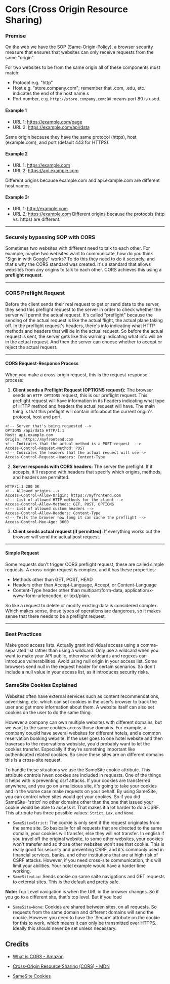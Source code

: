 # Cors (Cross Origin Resource Sharing)

### Premise
On the web we have the SOP (Same-Origin-Policy), a browser security measure that ensures that websites can only receive requests from the same "origin". 

For two websites to be from the same origin all of these components must match:
- Protocol e.g. "http"
- Host e.g. "store.company.com"; remember that .com, .edu, etc. indicates the end of the host name.s
- Port number, e.g. `http://store.company.com:80` means port 80 is used.

#### Example 1 
- URL 1: https://example.com/page
- URL 2: https://example.com/api/data

Same origin because they have the same protocol (https), host (example.com), and port (default 443 for HTTPS).

#### Example 2
- URL 1: https://example.com
- URL 2: https://api.example.com

Different origins because example.com and api.example.com are different host names. 

#### Example 3: 
- URL 1: http://example.com
- URL 2: https://example.com
Different origins because the protocols (http vs. https) are different. 

---
### Securely bypassing SOP with CORS
Sometimes two websites with different need to talk to each other. For example, maybe two websites want to communicate, how do you think "Sign in with Google" works? To do this they need to do it securely, and that's why the CORS standard was created. It's a standard that allows websites from any origins to talk to each other. CORS achieves this using a **preflight request**. 

---
### CORS Preflight Request
Before the client sends their real request to get or send data to the server, they send this preflight request to the server in order to check whether the server will permit the actual request. It's called "preflight" because the sending of the actual request is like the actual flight, the actual plane taking off. In the preflight request's headers, there's info indicating what HTTP methods and headers that will be in the actual request. So before the actual request is sent, the server gets like this warning indicating what info will be in the actual request. And then the server can choose whether to accept or reject the actual request. 

---
#### CORS Request-Response Process
When you make a cross-origin request, this is the request-response process:

1. **Client sends a Preflight Request (OPTIONS request):** The browser sends an `HTTP OPTIONS` request, this is our preflight request. This preflight request will have information in its headers indicating what type of HTTP method and headers the actual request will have. The main thing is that this preflight will contain info about the current origin's protocol, host and port. 

```http
<!-- Server that's being requested -->
OPTIONS /api/data HTTP/1.1
Host: api.example.com
Origin: https://myfrontend.com
<!-- Indicates that the actual method is a POST request  -->
Access-Control-Request-Method: POST
<!-- Indicates the headers that the actual request will use-->
Access-Control-Request-Headers: Content-Type
```
2. **Server responds with CORS headers:** The server the preflight. If it accepts, it'll respond with headers that specify which origins, methods, and headers are permitted.
```
HTTP/1.1 200 OK
<!-- Allowed origins -->
Access-Control-Allow-Origin: https://myfrontend.com
<!-- List of allowed HTTP methods for the client -->
Access-Control-Allow-Methods: GET, POST, OPTIONS
<!-- List of allowed custom headers -->
Access-Control-Allow-Headers: Content-Type
<!-- Tells the browser how long it can cache the preflight -->
Access-Control-Max-Age: 3600
```
3. **Client sends actual request (if permitted):** If everything works out the browser will send the actual post request.

---
#### Simple Request
Some requests don't trigger CORS preflight request, these are called simple requests. A cross-origin request is complex, and it has these properties:
  - Methods other than GET, POST, HEAD
  - Headers other than Accept-Language, Accept, or Content-Language
  - Content-Type header other than multipart/form-data, application/x-www-form-urlencoded, or text/plain.

So like a request to delete or modify existing data is considered complex. Which makes sense, those types of operations are dangerous, so it makes sense that there needs to be a preflight request.

---
### Best Practices 
Make good access lists. Actually grant individual access using a comma-separated list rather than using a wildcard. Only use a wildcard when you want to make your API public, otherwise wildcards and regexes can introduce vulnerabilities. Avoid using null origin in your access list. Some browsers send null in the request header for certain scenarios. So don't include a null value in your access list, as it introduces security risks.

### SameSite Cookies Explained
Websites often have external services such as content recommendations, advertising, etc. which can set cookies in the user's browser to track the user and get more information about them. A website itself can also set cookies on the user to do the same thing.

However a company can own multiple websites with different domains, but we want to the same cookies across those domains. For example, a company couold have several websites for different hotels, and a common reservation booking website. If the user goes to one hotel website and then traverses to the reservations websiste, you'd probably want to let the cookies transfer. Especially if they're something important like authenticated related cookies. So since these sites are on different domains this is a cross-site request. 

To handle these situations we use the SameSite cookie attribute. This attribute controls hwen cookies are included in requests. One of the things it helps with is preventing csrf attacks. If your cookies are transferred anywhere, and you go on a malicious site, it's going to take your cookies and in the worse case make requests on your behalf. By using SameSite, you can control when sites would get your cookies. So if you did SameSite='strict' no other domains other than the one that issued your cookie would be able to access it. That makes it a lot harder to do a CSRF. This attribute has three possible values: `Strict`, `Lax`, and `None`.

- `SameSite=Strict`: The cookie is only sent if the request originates from the same site. So basically for all requests that are directed to the same domain, your cookies will transfer, else they will not transfer. In english if you travel off the original website, to some other websites, your cookies won't transfer and so those other websites won't see that cookie. This is really good for security and preventing CSRF, and it's commonly used in financial services, banks, and other institutions that are at high risk of CSRF attacks. However, if you need cross-site communication, this will limit your abilities. Your hotel example would have a harder time working.
- `SameSite=Lax`: Sends cookie on same saite navigations and GET requests to external sites. This is the default and pretty safe.

**Note:** Top Level navigation is when the URL in the browser changes. So if you go to a different site, that's top level. But if you load 

- `SameSite=None`: Cookies are shared between sites, on all requests. So requests from the same domain and different domains will send the cookie. However you need to have the 'Secure' attribute on the cookie for this to work, which means it can only be transmitted over HTTPS. Ideally this should never be set unless necessary. 





## Credits
- [What is CORS - Amazon](https://aws.amazon.com/what-is/cross-origin-resource-sharing/)
- [Cross-Origin Resource Sharing (CORS) - MDN](https://developer.mozilla.org/en-US/docs/Web/HTTP/CORS)

- [SameSite Cookies](https://cookie-script.com/documentation/samesite-cookie-attribute-explained)